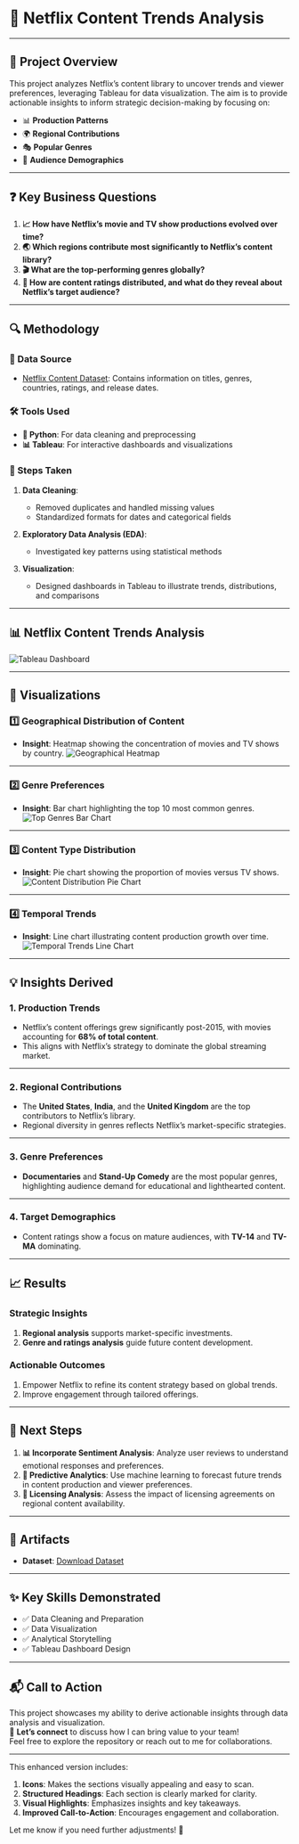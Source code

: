 # **🎥 Netflix Content Trends Analysis**

---

## **📄 Project Overview**
This project analyzes Netflix’s content library to uncover trends and viewer preferences, leveraging Tableau for data visualization. The aim is to provide actionable insights to inform strategic decision-making by focusing on:
- 📊 **Production Patterns**
- 🌍 **Regional Contributions**
- 🎭 **Popular Genres**
- 👥 **Audience Demographics**

---

## **❓ Key Business Questions**
1. **📈 How have Netflix’s movie and TV show productions evolved over time?**
2. **🌏 Which regions contribute most significantly to Netflix’s content library?**
3. **🎬 What are the top-performing genres globally?**
4. **🔎 How are content ratings distributed, and what do they reveal about Netflix’s target audience?**

---

## **🔍 Methodology**

### **📂 Data Source**
- [Netflix Content Dataset](https://github.com/chaitali-khadse/Portfolio-project-on-netflix-content-evolution/blob/main/Netflix_Content_Data.csv): Contains information on titles, genres, countries, ratings, and release dates.

### **🛠️ Tools Used**
- **🐍 Python**: For data cleaning and preprocessing
- **📊 Tableau**: For interactive dashboards and visualizations

### **🔧 Steps Taken**
1. **Data Cleaning**:
   - Removed duplicates and handled missing values
   - Standardized formats for dates and categorical fields

2. **Exploratory Data Analysis (EDA)**:
   - Investigated key patterns using statistical methods

3. **Visualization**:
   - Designed dashboards in Tableau to illustrate trends, distributions, and comparisons

---

## **📊 Netflix Content Trends Analysis**

![Tableau Dashboard](Netflix_Dashboard_Tableau.png)

---

## **📌 Visualizations**

### **1️⃣ Geographical Distribution of Content**
- **Insight**: Heatmap showing the concentration of movies and TV shows by country.
![Geographical Heatmap](netflix_heatmap.png)

---

### **2️⃣ Genre Preferences**
- **Insight**: Bar chart highlighting the top 10 most common genres.
![Top Genres Bar Chart](netflix_top10.png)

---

### **3️⃣ Content Type Distribution**
- **Insight**: Pie chart showing the proportion of movies versus TV shows.
![Content Distribution Pie Chart](netflix_pie.png)

---

### **4️⃣ Temporal Trends**
- **Insight**: Line chart illustrating content production growth over time.
![Temporal Trends Line Chart](netflix_line.png)

---

## **💡 Insights Derived**

### **1. Production Trends**
- Netflix’s content offerings grew significantly post-2015, with movies accounting for **68% of total content**.
- This aligns with Netflix’s strategy to dominate the global streaming market.

---

### **2. Regional Contributions**
- The **United States**, **India**, and the **United Kingdom** are the top contributors to Netflix’s library.
- Regional diversity in genres reflects Netflix’s market-specific strategies.

---

### **3. Genre Preferences**
- **Documentaries** and **Stand-Up Comedy** are the most popular genres, highlighting audience demand for educational and lighthearted content.

---

### **4. Target Demographics**
- Content ratings show a focus on mature audiences, with **TV-14** and **TV-MA** dominating.

---

## **📈 Results**

### **Strategic Insights**
1. **Regional analysis** supports market-specific investments.
2. **Genre and ratings analysis** guide future content development.

### **Actionable Outcomes**
1. Empower Netflix to refine its content strategy based on global trends.
2. Improve engagement through tailored offerings.

---

## **🚀 Next Steps**
1. **📊 Incorporate Sentiment Analysis**: Analyze user reviews to understand emotional responses and preferences.
2. **🤖 Predictive Analytics**: Use machine learning to forecast future trends in content production and viewer preferences.
3. **📜 Licensing Analysis**: Assess the impact of licensing agreements on regional content availability.

---

## **📂 Artifacts**

- **Dataset**: [Download Dataset](https://github.com/chaitali-khadse/Portfolio-project-on-netflix-content-evolution/blob/main/Netflix_Content_Data.csv)

---

## **✨ Key Skills Demonstrated**

- ✅ Data Cleaning and Preparation
- ✅ Data Visualization
- ✅ Analytical Storytelling
- ✅ Tableau Dashboard Design

---

## **📬 Call to Action**

This project showcases my ability to derive actionable insights through data analysis and visualization.  
💬 **Let’s connect** to discuss how I can bring value to your team!  
Feel free to explore the repository or reach out to me for collaborations.

---

This enhanced version includes:
1. **Icons**: Makes the sections visually appealing and easy to scan.
2. **Structured Headings**: Each section is clearly marked for clarity.
3. **Visual Highlights**: Emphasizes insights and key takeaways.
4. **Improved Call-to-Action**: Encourages engagement and collaboration.

Let me know if you need further adjustments! 🎉
